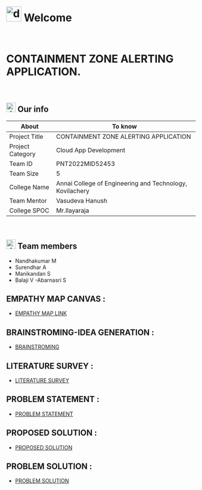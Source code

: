 # <img src="https://user-images.githubusercontent.com/99788851/194714225-20b1436e-cc0e-4972-8ab1-1d6cc0abf3f3.png" alt="drawing" width="40"/> Welcome
&emsp;

# CONTAINMENT ZONE ALERTING APPLICATION.


&emsp;

## <img src="https://user-images.githubusercontent.com/99788851/194714826-a05deae0-6d33-449d-a1e8-a126f30e1b4f.png" alt="drawing" width="25"/> Our info

| About | To know |
| --- | --- |
| Project Title | CONTAINMENT ZONE ALERTING APPLICATION |
| Project Category |Cloud App Development &emsp; |
| Team ID |PNT2022MID52453 &emsp; |
| Team Size |5 &emsp; |
| College Name |Annai College of Engineering and Technology, Kovilachery &emsp; |
| Team Mentor |Vasudeva Hanush|
| College SPOC |Mr.Ilayaraja |

&emsp;


## <img src="https://user-images.githubusercontent.com/99788851/194715091-fd5a8ed2-641a-44e2-bb77-613e36c4ee00.png" alt="drawing" width="25"/> Team members
- Nandhakumar M
- Surendhar A
- Manikandan S
- Balaji V
-Abarnasri S

## EMPATHY MAP CANVAS :

   - [EMPATHY MAP LINK](https://github.com/IBM-EPBL/IBM-Project-48064-1660804174/blob/main/Project%20design%20and%20Planning/Ideation%20phase/Empathy_Map.pdf)
   

## BRAINSTROMING-IDEA GENERATION :
   - [BRAINSTROMING](https://github.com/IBM-EPBL/IBM-Project-48064-1660804174/blob/main/Project%20design%20and%20Planning/Ideation%20phase/BrainStroming.pdf)
   
   
## LITERATURE SURVEY :
   - [LITERATURE SURVEY](https://github.com/IBM-EPBL/IBM-Project-48064-1660804174/blob/main/Project%20design%20and%20Planning/Ideation%20phase/Literature_Survey.pdf)
   
   
## PROBLEM STATEMENT :
   - [PROBLEM STATEMENT](https://github.com/IBM-EPBL/IBM-Project-18351-1659683556/blob/main/Project%20Design%20%26%20Planning/Ideation%20Phase/problem%20Statement.pdf)
   
## PROPOSED SOLUTION :
   - [PROPOSED SOLUTION](https://github.com/IBM-EPBL/IBM-Project-48064-1660804174/blob/main/Project%20design%20and%20Planning/Project%20Design%20Phase%201/Proposed%20solution.pdf)
   
## PROBLEM SOLUTION :
- [PROBLEM SOLUTION](https://github.com/IBM-EPBL/IBM-Project-48064-1660804174/blob/main/Project%20design%20and%20Planning/Project%20Design%20Phase%201/Problem%20Solution%20fit_CONTAINMENT.pdf)







